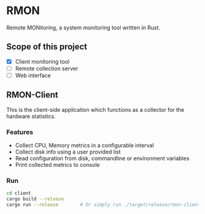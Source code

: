# RMON

Remote MONitoring, a system monitoring tool written in Rust.

## Scope of this project

- [x] Client monitoring tool
- [ ] Remote collection server
- [ ] Web interface

## RMON-Client

This is the client-side application which functions as a collector for the hardware statistics.

### Features

- Collect CPU, Memory metrics in a configurable interval
- Collect disk info using a user provided list
- Read configuration from disk, commandline or environment variables
- Print collected metrics to console

### Run
```bash
cd client
cargo build --release
cargo run --release        # Or simply run ./target/release/rmon-client
```
